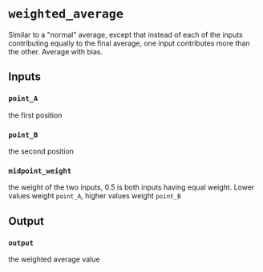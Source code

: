 # `weighted_average`
Similar to a "normal" average, except that instead of each of the inputs contributing equally to the final average, one input contributes more than the other.  Average with bias.

## Inputs

### `point_A`
the first position

### `point_B`
the second position

### `midpoint_weight`
the weight of the two inputs, 0.5 is both inputs having equal weight.  Lower values weight `point_A`, higher values weight `point_B`

## Output

### `output`
the weighted average value

